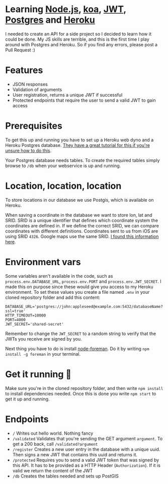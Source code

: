 # Learning [Node.js](https://nodejs.org), [koa](http://koajs.com), [JWT](http://jwt.io), [Postgres](http://www.postgresql.org) and [Heroku](https://www.heroku.com)

I needed to create an API for a side project so I decided to learn how it could be done. My JS skills are terrible, and this is the first time I play around with Postgres and Heroku. So if you find any errors, please post a Pull Request :)

# Features

- JSON responses
- Validation of arguments
- User registration, returns a unique JWT if successful
- Protected endpoints that require the user to send a valid JWT to gain access

# Prerequisites

To get this up and running you have to set up a Heroku web dyno and a Heroku Postgres database. [They have a great tutorial for this if you're unsure how to do this](https://devcenter.heroku.com/articles/getting-started-with-nodejs#introduction).

Your Postgres database needs tables. To create the required tables simply browse to `/db` when your webservice is up and running.

# Location, location, location

To store locations in our database we use Postgis, which is available on Heroku.

When saving a coordinate in the database we want to store lon, lat and SRID. SRID is a unique identifier that defines which coordinate system the coordinates are defined in. If we define the correct SRID, we can compare coordinates with different definitions. Coordinates sent to us from iOS are using SRID `4326`. Google maps use the same SRID. [I found this information here](http://gis.stackexchange.com/questions/48949/epsg-3857-or-4326-for-googlemaps-openstreetmap-and-leaflet).

# Environment vars

Some variables aren't available in the code, such as `process.env.DATABASE_URL`, `process.env.PORT` and `process.env.JWT_SECRET`. I made this on purpose since these would give you access to my Heroku environment. To set these values you create a file named `.env` in your cloned repository folder and add this content:

```
DATABASE_URL='postgres://john:appleseed@example.com:5432/databaseName?ssl=true'
HTTP_TIMEOUT=10000
PORT=4000
JWT_SECRET='shared-secret'
```

Remember to change the `JWT_SECRET` to a random string to verify that the JWTs you receive are signed by you.

Next thing you have to do is install [node-foreman](https://github.com/strongloop/node-foreman). Do it by writing `npm install -g foreman` in your terminal.

# Get it running 🏃

Make sure you're in the cloned repository folder, and then write `npm install` to install dependencies needed. Once this is done you write `npm start` to get it up and running.

# Endpoints

- `/` Writes out hello world. Nothing fancy
- `/validated` Validates that you're sending the GET argument `argument`. To get a 200 back, call `/validated?argument`
- `/register` Creates a new user entry in the database with a unique uuid. Then signs a new JWT that contains this uuid and returns it.
- `/protected` Requires you to send a valid JWT token that was signed by this API. It has to be provided as a HTTP Header (`Authorization`). If it is valid we return the content of the JWT
- `/db` Creates the tables needed and sets up PostGIS
